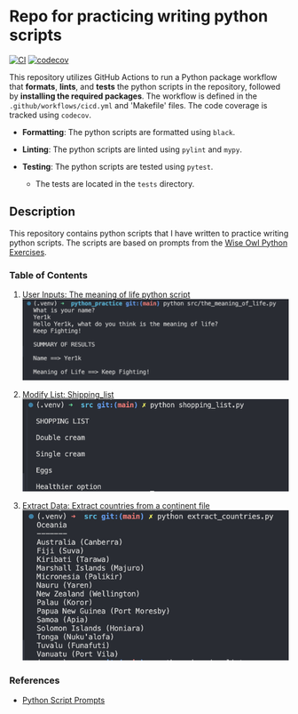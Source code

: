 # Repo for practicing writing python scripts
[![CI](https://github.com/Yer1k/python_practice/actions/workflows/cicd.yml/badge.svg?branch=main)](https://github.com/Yer1k/python_practice/actions/workflows/cicd.yml)
[![codecov](https://codecov.io/github/Yer1k/python_practice/branch/main/graph/badge.svg?token=Q7RU0K2TQS)](https://codecov.io/github/Yer1k/python_practice)

This repository utilizes GitHub Actions to run a Python package workflow that **formats**, **lints**, and **tests** the python scripts in the repository, followed by **installing the required packages**. The workflow is defined in the `.github/workflows/cicd.yml` and 'Makefile' files. The code coverage is tracked using `codecov`.

- **Formatting**: The python scripts are formatted using `black`.

- **Linting**: The python scripts are linted using `pylint` and `mypy`.

- **Testing**: The python scripts are tested using `pytest`.
    - The tests are located in the `tests` directory.


## Description
This repository contains python scripts that I have written to practice writing python scripts. The scripts are based on prompts from the [Wise Owl Python Exercises](https://www.wiseowl.co.uk/python/exercises/python/).

### Table of Contents
1. [User Inputs: The meaning of life python script](./src/theMeaningofLife.py)
    ![The meaning of life python output](./screenshots/the_meaning_of_life_output.png)

1. [Modify List: Shipping_list](./src/shopping_list.py)
    ![Shopping list output](./screenshots/shopping_list_output.png)

1. [Extract Data: Extract countries from a continent file](./src/extract_countries.py)
    ![Extract countries output](./screenshots/extract_countries_output.png)

### References
- [Python Script Prompts](https://www.wiseowl.co.uk/python/exercises/python/)